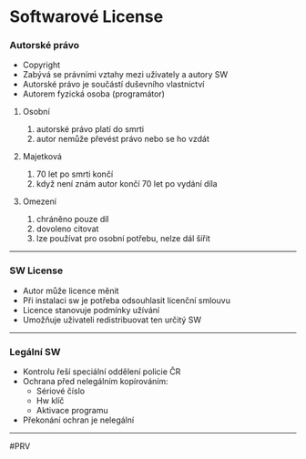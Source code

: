 # Softwarové License

### Autorské právo
- Copyright
- Zabývá se právními vztahy mezi uživately a autory SW
- Autorské právo je součástí duševního vlastnictví
- Autorem fyzická osoba (programátor)

1) Osobní 
	1) autorské právo platí do smrti
	2) autor nemůže převést právo nebo se ho vzdát
2) Majetková
	1) 70 let po smrti končí
	2) když není znám autor končí 70 let po vydání díla

1) Omezení
	1) chráněno pouze díl
	2) dovoleno citovat
	3) lze používat pro osobní potřebu, nelze dál šířit

---

### SW License
- Autor může licence měnit
- Při instalaci sw je potřeba odsouhlasit licenční smlouvu
- Licence stanovuje podmínky užívání
- Umožňuje uživateli redistribuovat ten určitý SW

---

### Legální SW
- Kontrolu řeší speciální oddělení policie ČR
- Ochrana před nelegálním kopírováním:
	- Sériové číslo
	- Hw klíč
	- Aktivace programu
- Překonání ochran je nelegální

---
#PRV
